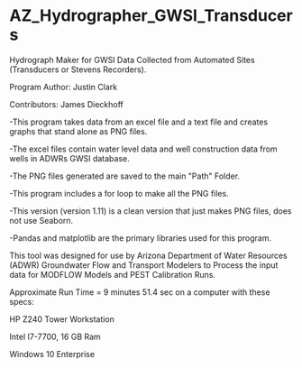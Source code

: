# AZ_Hydrographer_GWSI_Transducers
Hydrograph Maker for GWSI Data Collected from Automated Sites (Transducers or Stevens Recorders).

Program Author: Justin Clark

Contributors: James Dieckhoff

-This program takes data from an excel file and a text file and creates graphs that stand alone as PNG files.

-The excel files contain water level data and well construction data from wells in ADWRs GWSI database.

-The PNG files generated are saved to the main "Path" Folder.

-This program includes a for loop to make all the PNG files.

-This version (version 1.11) is a clean version that just makes PNG files, does not use Seaborn.

-Pandas and matplotlib are the primary libraries used for this program.


This tool was designed for use by Arizona Department of Water Resources (ADWR) Groundwater Flow 
and Transport Modelers to Process the input data for MODFLOW Models and PEST Calibration Runs.

   Approximate Run Time = 9 minutes 51.4 sec on a computer with these specs:

HP Z240 Tower Workstation

Intel I7-7700, 16 GB Ram

Windows 10 Enterprise

